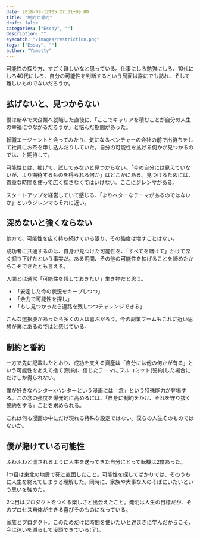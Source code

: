 ```yaml
---
date: 2018-09-12T05:27:31+09:00
title: "制約と誓約"
draft: false
categories: ["Essay", ""]
description: ""
eyecatch: "/images/restriction.png"
tags: ["Essay", ""]
author: "Yamotty"
---
```


可能性の探り方、すごく難しいなと思っている。仕事にしろ勉強にしろ、10代にしろ40代にしろ、自分の可能性を判断するという局面は誰にでも訪れ、そして難しいものでないだろうか。

## 拡げないと、見つからない
僕は新卒で大企業へ就職した直後に、「ここでキャリアを積むことが自分の人生の幸福につながるだろうか」と悩んだ期間があった。

転職エージェントと会ってみたり、気になるベンチャーの会社の前で出待ちをして社員にお茶を申し込んだりしていた。自分の可能性を拡げる何かが見つかるのでは、と期待して。

可能性とは、拡げて、試してみないと見つからない。「今の自分には見えていないが、より期待するものを得られる何か」はどこかにある。見つけるためには、貴重な時間を使って広く探さなくてはいけない。ここにジレンマがある。

スタートアップを経営していて感じる、「よりベターなテーマがあるのではないか」というジレンマもそれに近い。

## 深めないと強くならない
他方で、可能性を広く持ち続けている限り、その強度は増すことはない。

成功者に共通するのは、自身が見つけた可能性を、「すべてを賭けて」かけて深く掘り下げたという事実だ。ある期間、その他の可能性を拡げることを諦めたからこそできたとも言える。

人間とは通常「可能性を残しておきたい」生き物だと思う。

- 「安定した今の状況をキープしつつ」
- 「余力で可能性を探し」
- 「もし見つかったら退路を残しつつチャレンジできる」

こんな選択肢があったら多くの人は喜ぶだろう。今の副業ブームもこれに近い思想が裏にあるのではと感じている。

## 制約と誓約
一方で先に記載したとおり、成功を支える資産は「自分には他の何かが有る」という可能性をあえて捨て(制約)、信じたテーマにフルコミット(誓約)した場合にだけしか得られない。

僕が好きなハンターxハンターという漫画には「念」という特殊能力が登場する。この念の強度を爆発的に高めるには、「自身に制約をかけ、それを守り抜く誓約をする」ことを求められる。

これは何も漫画の中にだけ現れる特殊な設定ではない。僕らの人生そのものではないか。

## 僕が賭けている可能性
ふわふわと流されるように人生を送ってきた自分にとって転機は2度あった。

1つ目は東北の地震で死と直面したこと。可能性を探してばかりでは、そのうちに人生を終えてしまうと理解した。同時に、家族や大事な人のそばにいたいという思いを強めた。

2つ目はプロダクトをつくる楽しさと出会えたこと。発明は人生の目標だが、そのプロセス自体が生きる喜びそのものになっている。

家族とプロダクト。このためだけに時間を使いたいと遅まきに学んだからこそ、今は迷いを減らして没頭できている(了)。
